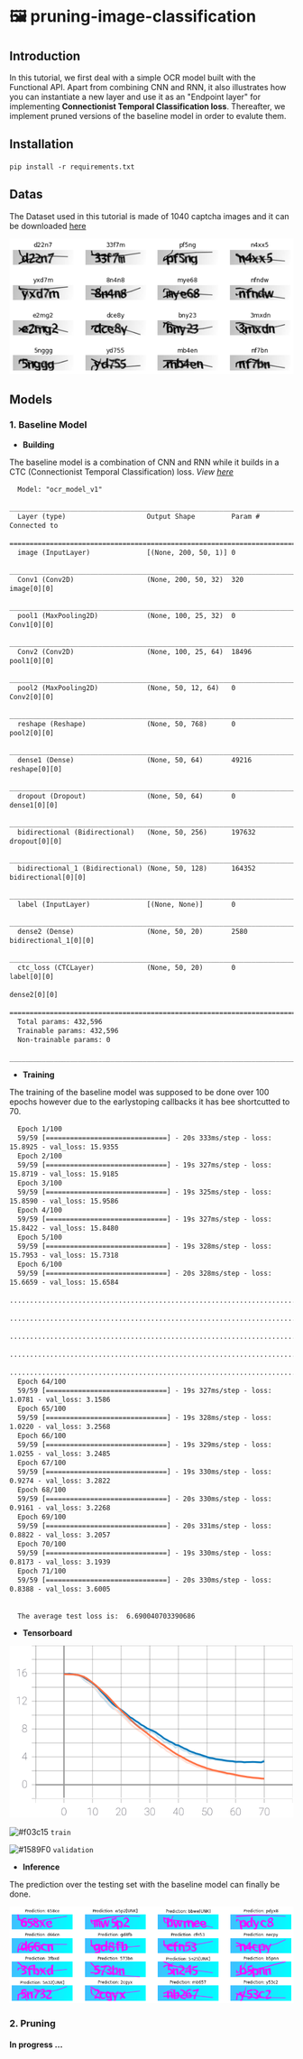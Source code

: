 # :framed_picture: pruning-image-classification

## Introduction

In this tutorial, we first deal with a simple OCR model built with the Functional API. Apart from combining CNN and RNN, it also illustrates how you can instantiate a new layer and use it as an "Endpoint layer" for implementing **Connectionist Temporal Classification loss**. Thereafter, we implement pruned versions of the baseline model in order to evalute them.

## Installation

`pip install -r requirements.txt`

## Datas

The Dataset used in this tutorial is made of 1040  captcha images and it can be downloaded [here](https://github.com/IsmaelMekene/pruning-image-classification/blob/main/data/captchas.zip)

<p align="center">
  <img title= "Data Visualisation" src="https://github.com/IsmaelMekene/pruning-image-classification/blob/main/data/viz_captcha.png" alt="Visualize fee captchas">
</p>


## Models

### 1. Baseline Model

- **Building**

The baseline model is a combination of CNN and RNN while it builds in a CTC (Connectionist Temporal Classification) loss.
*View [here](https://github.com/IsmaelMekene/pruning-image-classification/blob/main/models/baseline_model.py)*


      Model: "ocr_model_v1"
      __________________________________________________________________________________________________
      Layer (type)                    Output Shape         Param #     Connected to                     
      ==================================================================================================
      image (InputLayer)              [(None, 200, 50, 1)] 0                                            
      __________________________________________________________________________________________________
      Conv1 (Conv2D)                  (None, 200, 50, 32)  320         image[0][0]                      
      __________________________________________________________________________________________________
      pool1 (MaxPooling2D)            (None, 100, 25, 32)  0           Conv1[0][0]                      
      __________________________________________________________________________________________________
      Conv2 (Conv2D)                  (None, 100, 25, 64)  18496       pool1[0][0]                      
      __________________________________________________________________________________________________
      pool2 (MaxPooling2D)            (None, 50, 12, 64)   0           Conv2[0][0]                      
      __________________________________________________________________________________________________
      reshape (Reshape)               (None, 50, 768)      0           pool2[0][0]                      
      __________________________________________________________________________________________________
      dense1 (Dense)                  (None, 50, 64)       49216       reshape[0][0]                    
      __________________________________________________________________________________________________
      dropout (Dropout)               (None, 50, 64)       0           dense1[0][0]                     
      __________________________________________________________________________________________________
      bidirectional (Bidirectional)   (None, 50, 256)      197632      dropout[0][0]                    
      __________________________________________________________________________________________________
      bidirectional_1 (Bidirectional) (None, 50, 128)      164352      bidirectional[0][0]              
      __________________________________________________________________________________________________
      label (InputLayer)              [(None, None)]       0                                            
      __________________________________________________________________________________________________
      dense2 (Dense)                  (None, 50, 20)       2580        bidirectional_1[0][0]            
      __________________________________________________________________________________________________
      ctc_loss (CTCLayer)             (None, 50, 20)       0           label[0][0]                      
                                                                       dense2[0][0]                     
      ==================================================================================================
      Total params: 432,596
      Trainable params: 432,596
      Non-trainable params: 0
      __________________________________________________________________________________________________
      
      
      
- **Training**

The training of the baseline model was supposed to be done over 100 epochs however due to the earlystoping callbacks it has bee shortcutted to 70.


      Epoch 1/100
      59/59 [==============================] - 20s 333ms/step - loss: 15.8925 - val_loss: 15.9355
      Epoch 2/100
      59/59 [==============================] - 19s 327ms/step - loss: 15.8719 - val_loss: 15.9185
      Epoch 3/100
      59/59 [==============================] - 19s 325ms/step - loss: 15.8590 - val_loss: 15.9586
      Epoch 4/100
      59/59 [==============================] - 19s 327ms/step - loss: 15.8422 - val_loss: 15.8480
      Epoch 5/100
      59/59 [==============================] - 19s 328ms/step - loss: 15.7953 - val_loss: 15.7318
      Epoch 6/100
      59/59 [==============================] - 20s 328ms/step - loss: 15.6659 - val_loss: 15.6584
      ...........................................................................................
      ...........................................................................................
      ...........................................................................................
      ...........................................................................................
      ...........................................................................................
      Epoch 64/100
      59/59 [==============================] - 19s 327ms/step - loss: 1.0781 - val_loss: 3.1586
      Epoch 65/100
      59/59 [==============================] - 19s 328ms/step - loss: 1.0220 - val_loss: 3.2568
      Epoch 66/100
      59/59 [==============================] - 19s 329ms/step - loss: 1.0255 - val_loss: 3.2485
      Epoch 67/100
      59/59 [==============================] - 19s 330ms/step - loss: 0.9274 - val_loss: 3.2822
      Epoch 68/100
      59/59 [==============================] - 20s 330ms/step - loss: 0.9161 - val_loss: 3.2268
      Epoch 69/100
      59/59 [==============================] - 20s 331ms/step - loss: 0.8822 - val_loss: 3.2057
      Epoch 70/100
      59/59 [==============================] - 19s 330ms/step - loss: 0.8173 - val_loss: 3.1939
      Epoch 71/100
      59/59 [==============================] - 20s 330ms/step - loss: 0.8388 - val_loss: 3.6005


      The average test loss is:  6.690040703390686

      
  
- **Tensorboard**

<p align="center">
  <img title= "Baseline model" src="https://github.com/IsmaelMekene/pruning-image-classification/blob/main/data/captchagoodloss.svg">
</p>


  ![#f03c15](https://via.placeholder.com/15/f03c15/000000?text=+) `train`

  ![#1589F0](https://via.placeholder.com/15/1589F0/000000?text=+) `validation` 


- **Inference**

The prediction over the testing set with the baseline model can finally be done.

<p align="center">
  <img title= "Prediction Baseline model" src="https://github.com/IsmaelMekene/pruning-image-classification/blob/main/data/captchaunkn.png">
</p>


### 2. Pruning

#### In progress ...
